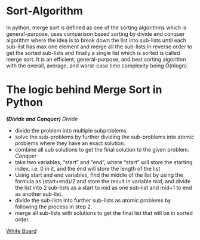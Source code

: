 # Sort-Algorithm

In python, merge sort is defined as one of the sorting algorithms which is general-purpose, uses comparison based sorting by divide and conquer algorithm where the idea is to break down the list into sub-lists until each sub-list has max one element and merge all the sub-lists in reverse order to get the sorted sub-lists and finally a single list which is sorted is called merge sort. It is an efficient, general-purpose, and best sorting algorithm with the overall, average, and worst-case time complexity being O(nlogn).

# The logic behind Merge Sort in Python
***(Divide and Conquer)***
*Divide*
- divide the problem into multiple subproblems.
- solve the sub-problems by further dividing the sub-problems into atomic problems where they have an exact solution.
- combine all sub solutions to get the final solution to the given problem.
*Conquer*
- take two variables, “start” and “end”, where “start” will store the starting index, i.e. 0 in it, and the end will store the length of the list
- Using start and end variables,  find the middle of the list by using the formula as (start+end)/2 and store the result in variable mid, and divide the list into 2 sub-lists as a start to mid as one sub-list and mid+1 to end as another sub-list.
- divide the sub-lists into further sub-lists as atomic problems by following the process in step 2.
- merge all sub-lists with solutions to get the final list that will be in sorted order.

[White Board](Untitled%20(2).jpg)